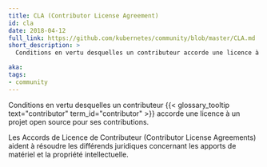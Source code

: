 ```yaml
---
title: CLA (Contributor License Agreement)
id: cla
date: 2018-04-12
full_link: https://github.com/kubernetes/community/blob/master/CLA.md
short_description: >
  Conditions en vertu desquelles un contributeur accorde une licence à un projet open source pour ses contributions.

aka:
tags:
- community
---
```

 Conditions en vertu desquelles un contributeur {{< glossary_tooltip text="contributor" term_id="contributor" >}} accorde une licence à un projet open source pour ses contributions.

<!--more-->

Les Accords de Licence de Contributeur (Contributor License Agreements) aident à résoudre les différends juridiques concernant les apports de matériel et la propriété intellectuelle.
